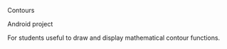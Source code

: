Contours

Android project

For students useful to draw and display mathematical contour functions. 


